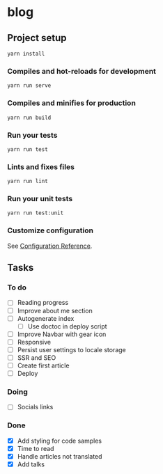 # blog

## Project setup
```
yarn install
```

### Compiles and hot-reloads for development
```
yarn run serve
```

### Compiles and minifies for production
```
yarn run build
```

### Run your tests
```
yarn run test
```

### Lints and fixes files
```
yarn run lint
```

### Run your unit tests
```
yarn run test:unit
```

### Customize configuration
See [Configuration Reference](https://cli.vuejs.org/config/).


## Tasks

### To do

- [ ] Reading progress
- [ ] Improve about me section
- [ ] Autogenerate index
    - [ ] Use doctoc in deploy script
- [ ] Improve Navbar with gear icon
- [ ] Responsive
- [ ] Persist user settings to locale storage
- [ ] SSR and SEO
- [ ] Create first article
- [ ] Deploy

### Doing

- [ ] Socials links

### Done

- [x] Add styling for code samples
- [x] Time to read
- [x] Handle articles not translated
- [x] Add talks
